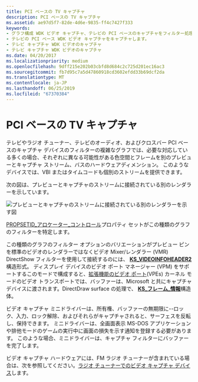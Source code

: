 ```yaml
---
title: PCI ベースの TV キャプチャ
description: PCI ベースの TV キャプチャ
ms.assetid: ae97d5f7-82de-4d6e-9835-ff4c7427f333
keywords:
- グラフ構成 WDK ビデオ キャプチャ、テレビの PCI ベースのキャプチャをフィルター処理します。
- テレビの PCI ベース WDK ビデオ キャプチャをキャプチャします。
- テレビ キャプチャ WDK ビデオのキャプチャ
- テレビ キャプチャ WDK ビデオのキャプチャ
ms.date: 04/20/2017
ms.localizationpriority: medium
ms.openlocfilehash: 9dff215e202b03cbfd8d684c2c725d201ec16ac3
ms.sourcegitcommit: fb7d95c7a5d47860918cd3602efdd33b69dcf2da
ms.translationtype: MT
ms.contentlocale: ja-JP
ms.lasthandoff: 06/25/2019
ms.locfileid: "67370384"
---
```

# <a name="pci-based-tv-capture"></a>PCI ベースの TV キャプチャ


テレビやラジオ チューナー、テレビのオーディオ、およびクロスバー PCI ベースのキャプチャ デバイスのフィルターの複雑なグラフでは、必要な対応している多くの場合、それぞれに異なる可能性がある色空間とフレームを別のプレビューとキャプチャ ストリーム、バスのハードウェアディメンション。 このようなデバイスでは、VBI またはタイムコードも個別のストリームを提供できます。

次の図は、プレビューとキャプチャのストリームに接続されている別のレンダラーを示しています。

![プレビューとキャプチャのストリームに接続されている別のレンダラーを示す図](images/pci-tvtuner.gif)

[PROPSETID\_アロケーター\_コントロール](https://docs.microsoft.com/windows-hardware/drivers/stream/propsetid-allocator-control)プロパティ セットがこの種類のグラフのフィルターを特定します。

この種類のグラフのフィルター オプションのバリエーションがプレビュー ピンを標準のビデオのレンダラーではなくビデオ Mixer/レンダラー (VMR) DirectShow フィルターを使用して接続するのには、 [ **KS\_VIDEOINFOHEADER2**](https://docs.microsoft.com/windows-hardware/drivers/ddi/content/ksmedia/ns-ksmedia-tagks_videoinfoheader2)構造形式。 ディスプレイ デバイスのビデオ ポート マネージャー (VPM) をサポートするこのモードで構成すると、[拡張機能のビデオ ポート](video-port-based-capture.md)(VPEs) カーネル モードのビデオ トランスポートでは、バッファーは、Microsoft と共にキャプチャ デバイスに渡されます。DirectDraw surface の処理で、 [ **KS\_フレーム\_情報**](https://docs.microsoft.com/windows-hardware/drivers/ddi/content/ksmedia/ns-ksmedia-tagks_frame_info)構造体。

ビデオ キャプチャ ミニドライバーは、所有権、バッファーの無期限に--ロック、入力、ロック解除、およびそれらがキャプチャされると、サーフェスを反転し、保持できます。 ミニドライバーは、全画面表示 MS-DOS アプリケーションや排他モードのゲームの実行中に画面の損失を示す通知を登録する必要があります。 このような場合、ミニドライバーは、キャプチャ フィルターにバッファーを完了します。

ビデオ キャプチャ ハードウェアには、FM ラジオ チューナーが含まれている場合は、次を参照してください。[ラジオ チューナーでのビデオ キャプチャ デバイス](video-capture-devices-with-radio-tuners.md)します。

 

 




